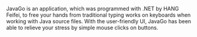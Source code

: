 JavaGo is an application, which was programmed with .NET by HANG Feifei, to free your hands from traditional typing works on keyboards when working with Java source files. With the user-friendly UI, JavaGo has been able to relieve your stress by simple mouse clicks on buttons.